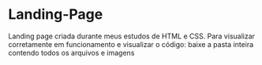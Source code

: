 # Landing-Page
Landing page criada durante meus estudos de HTML e CSS. 
Para visualizar corretamente em funcionamento e visualizar o código: baixe a pasta inteira contendo todos os arquivos e imagens
